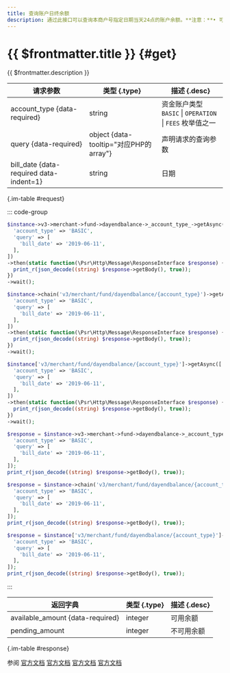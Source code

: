 ```yaml
---
title: 查询账户日终余额
description: 通过此接口可以查询本商户号指定日期当天24点的账户余额。**注意：**• 可查询90天内的日终余额。• 当日日终余额在次日生成，建议商户在上午 10 点以后查询。
---
```


# {{ $frontmatter.title }} {#get}

{{ $frontmatter.description }}

| 请求参数 | 类型 {.type} | 描述 {.desc}
| --- | --- | ---
| account_type {data-required} | string | 资金账户类型<br/>`BASIC` \| `OPERATION` \| `FEES` 枚举值之一
| query {data-required} | object {data-tooltip="对应PHP的array"} | 声明请求的查询参数
| bill_date {data-required data-indent=1} | string | 日期

{.im-table #request}

::: code-group

```php [异步纯链式]
$instance->v3->merchant->fund->dayendbalance->_account_type_->getAsync([
  'account_type' => 'BASIC',
  'query' => [
    'bill_date' => '2019-06-11',
  ],
])
->then(static function(\Psr\Http\Message\ResponseInterface $response) {
  print_r(json_decode((string) $response->getBody(), true));
})
->wait();
```

```php [异步声明式]
$instance->chain('v3/merchant/fund/dayendbalance/{account_type}')->getAsync([
  'account_type' => 'BASIC',
  'query' => [
    'bill_date' => '2019-06-11',
  ],
])
->then(static function(\Psr\Http\Message\ResponseInterface $response) {
  print_r(json_decode((string) $response->getBody(), true));
})
->wait();
```

```php [异步属性式]
$instance['v3/merchant/fund/dayendbalance/{account_type}']->getAsync([
  'account_type' => 'BASIC',
  'query' => [
    'bill_date' => '2019-06-11',
  ],
])
->then(static function(\Psr\Http\Message\ResponseInterface $response) {
  print_r(json_decode((string) $response->getBody(), true));
})
->wait();
```

```php [同步纯链式]
$response = $instance->v3->merchant->fund->dayendbalance->_account_type_->get([
  'account_type' => 'BASIC',
  'query' => [
    'bill_date' => '2019-06-11',
  ],
]);
print_r(json_decode((string) $response->getBody(), true));
```

```php [同步声明式]
$response = $instance->chain('v3/merchant/fund/dayendbalance/{account_type}')->get([
  'account_type' => 'BASIC',
  'query' => [
    'bill_date' => '2019-06-11',
  ],
]);
print_r(json_decode((string) $response->getBody(), true));
```

```php [同步属性式]
$response = $instance['v3/merchant/fund/dayendbalance/{account_type}']->get([
  'account_type' => 'BASIC',
  'query' => [
    'bill_date' => '2019-06-11',
  ],
]);
print_r(json_decode((string) $response->getBody(), true));
```

:::

| 返回字典 | 类型 {.type} | 描述 {.desc}
| --- | --- | ---
| available_amount {data-required} | integer | 可用余额
| pending_amount | integer | 不可用余额

{.im-table #response}

参阅 [官方文档](https://pay.weixin.qq.com/wiki/doc/apiv3/wxpay/ecommerce/amount/chapter3_4.shtml) [官方文档](https://pay.weixin.qq.com/wiki/doc/apiv3_partner/Offline/apis/chapter4_1_21.shtml) [官方文档](https://pay.weixin.qq.com/wiki/doc/apiv3/wxpay/ecommerce/amount/chapter3_4.shtml) [官方文档](https://pay.weixin.qq.com/docs/partner/apis/ecommerce-balance/accounts/query-day-end-balance.html)

